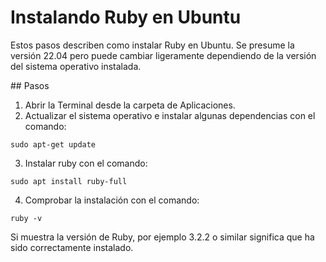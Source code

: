 # Instalando Ruby en Ubuntu

Estos pasos describen como instalar Ruby en Ubuntu. Se presume la versión 22.04 pero puede cambiar ligeramente dependiendo de la versión del sistema operativo instalada.

## Pasos

1. Abrir la Terminal desde la carpeta de Aplicaciones.
2. Actualizar el sistema operativo e instalar algunas dependencias con el comando:
```
sudo apt-get update
```
3. Instalar ruby con el comando:
```
sudo apt install ruby-full
```
4. Comprobar la instalación con el comando:
```
ruby -v
```
Si muestra la versión de Ruby, por ejemplo 3.2.2 o similar significa que ha sido correctamente instalado.